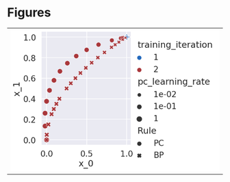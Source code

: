 
# Figures

|                               |
|:------------------------------|
| ![](./plot-112-lr-first-.png) |
